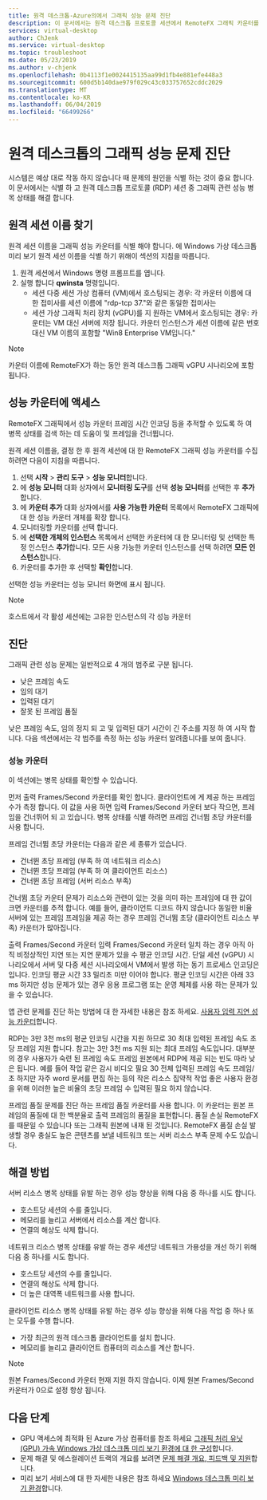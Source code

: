 ```yaml
---
title: 원격 데스크톱-Azure의에서 그래픽 성능 문제 진단
description: 이 문서에서는 원격 데스크톱 프로토콜 세션에서 RemoteFX 그래픽 카운터를 사용 하 여 Windows 가상 데스크톱의 그래픽을 사용 하 여 성능 문제를 진단 하는 방법을 설명 합니다.
services: virtual-desktop
author: ChJenk
ms.service: virtual-desktop
ms.topic: troubleshoot
ms.date: 05/23/2019
ms.author: v-chjenk
ms.openlocfilehash: 0b4113f1e0024415135aa99d1fb4e881efe448a3
ms.sourcegitcommit: 600d5b140dae979f029c43c033757652cddc2029
ms.translationtype: MT
ms.contentlocale: ko-KR
ms.lasthandoff: 06/04/2019
ms.locfileid: "66499266"
---
```

# <a name="diagnose-graphics-performance-issues-in-remote-desktop"></a>원격 데스크톱의 그래픽 성능 문제 진단

시스템은 예상 대로 작동 하지 않습니다 때 문제의 원인을 식별 하는 것이 중요 합니다. 이 문서에서는 식별 하 고 원격 데스크톱 프로토콜 (RDP) 세션 중 그래픽 관련 성능 병목 상태를 해결 합니다.

## <a name="find-your-remote-session-name"></a>원격 세션 이름 찾기

원격 세션 이름을 그래픽 성능 카운터를 식별 해야 합니다. 에 Windows 가상 데스크톱 미리 보기 원격 세션 이름을 식별 하기 위해이 섹션의 지침을 따릅니다.

1. 원격 세션에서 Windows 명령 프롬프트를 엽니다.
2. 실행 합니다 **qwinsta** 명령입니다.
    - 세션 다중 세션 가상 컴퓨터 (VM)에서 호스팅되는 경우: 각 카운터 이름에 대 한 접미사를 세션 이름에 "rdp-tcp 37."와 같은 동일한 접미사는
    - 세션 가상 그래픽 처리 장치 (vGPU)를 지 원하는 VM에서 호스팅되는 경우: 카운터는 VM 대신 서버에 저장 됩니다. 카운터 인스턴스가 세션 이름에 같은 번호 대신 VM 이름의 포함할 "Win8 Enterprise VM입니다."

>[!NOTE]
> 카운터 이름에 RemoteFX가 하는 동안 원격 데스크톱 그래픽 vGPU 시나리오에 포함 됩니다.

## <a name="access-performance-counters"></a>성능 카운터에 액세스

RemoteFX 그래픽에서 성능 카운터 프레임 시간 인코딩 등을 추적할 수 있도록 하 여 병목 상태를 검색 하는 데 도움이 및 프레임을 건너뜁니다.

원격 세션 이름을, 결정 한 후 원격 세션에 대 한 RemoteFX 그래픽 성능 카운터를 수집 하려면 다음이 지침을 따릅니다.

1. 선택 **시작** > **관리 도구** > **성능 모니터**합니다.
2. 에 **성능 모니터** 대화 상자에서 **모니터링 도구**를 선택 **성능 모니터**를 선택한 후 **추가**합니다.
3. 에 **카운터 추가** 대화 상자에서를 **사용 가능한 카운터** 목록에서 RemoteFX 그래픽에 대 한 성능 카운터 개체를 확장 합니다.
4. 모니터링할 카운터를 선택 합니다.
5. 에 **선택한 개체의 인스턴스** 목록에서 선택한 카운터에 대 한 모니터링 및 선택한 특정 인스턴스 **추가**합니다. 모든 사용 가능한 카운터 인스턴스를 선택 하려면 **모든 인스턴스**합니다.
6. 카운터를 추가한 후 선택할 **확인**합니다.

선택한 성능 카운터는 성능 모니터 화면에 표시 됩니다.

>[!NOTE]
>호스트에서 각 활성 세션에는 고유한 인스턴스의 각 성능 카운터

## <a name="diagnosis"></a>진단

그래픽 관련 성능 문제는 일반적으로 4 개의 범주로 구분 됩니다.

- 낮은 프레임 속도
- 임의 대기
- 입력된 대기
- 잘못 된 프레임 품질

낮은 프레임 속도, 임의 정지 되 고 및 입력된 대기 시간이 긴 주소를 지정 하 여 시작 합니다. 다음 섹션에서는 각 범주를 측정 하는 성능 카운터 알려줍니다를 보여 줍니다.

### <a name="performance-counters"></a>성능 카운터

이 섹션에는 병목 상태를 확인할 수 있습니다.

먼저 출력 Frames/Second 카운터를 확인 합니다. 클라이언트에 게 제공 하는 프레임 수가 측정 합니다. 이 값을 사용 하면 입력 Frames/Second 카운터 보다 작으면, 프레임을 건너뛰어 되 고 있습니다. 병목 상태를 식별 하려면 프레임 건너뜀 초당 카운터를 사용 합니다.

프레임 건너뜀 초당 카운터는 다음과 같은 세 종류가 있습니다.

- 건너뛴 초당 프레임 (부족 하 여 네트워크 리소스)
- 건너뛴 초당 프레임 (부족 하 여 클라이언트 리소스)
- 건너뛴 초당 프레임 (서버 리소스 부족)

건너뜀 초당 카운터 문제가 리소스와 관련이 있는 것을 의미 하는 프레임에 대 한 값이 크면 카운터를 추적 합니다. 예를 들어, 클라이언트 디코드 하지 않습니다 동일한 비율 서버에 있는 프레임 프레임을 제공 하는 경우 프레임 건너뜀 초당 (클라이언트 리소스 부족) 카운터가 많아집니다.

출력 Frames/Second 카운터 입력 Frames/Second 카운터 일치 하는 경우 아직 아직 비정상적인 지연 또는 지연 문제가 있을 수 평균 인코딩 시간. 단일 세션 (vGPU) 시나리오에서 서버 및 다중 세션 시나리오에서 VM에서 발생 하는 동기 프로세스 인코딩은입니다. 인코딩 평균 시간 33 밀리초 미만 이어야 합니다. 평균 인코딩 시간은 아래 33 ms 하지만 성능 문제가 있는 경우 응용 프로그램 또는 운영 체제를 사용 하는 문제가 있을 수 있습니다.

앱 관련 문제를 진단 하는 방법에 대 한 자세한 내용은 참조 하세요. [사용자 입력 지연 성능 카운터](https://docs.microsoft.com/windows-server/remote/remote-desktop-services/rds-rdsh-performance-counters)합니다.

RDP는 3만 3천 ms의 평균 인코딩 시간을 지원 하므로 30 최대 입력된 프레임 속도 초당 프레임 지원 합니다. 참고는 3만 3천 ms 지원 되는 최대 프레임 속도입니다. 대부분의 경우 사용자가 숙련 된 프레임 속도 프레임 원본에서 RDP에 제공 되는 빈도 따라 낮은 됩니다. 예를 들어 작업 같은 감시 비디오 필요 30 전체 입력된 프레임 속도 프레임/초 하지만 자주 word 문서를 편집 하는 등의 작은 리소스 집약적 작업 좋은 사용자 환경을 위해 이러한 높은 비율의 초당 프레임 수 입력된 필요 하지 않습니다.

프레임 품질 문제를 진단 하는 프레임 품질 카운터를 사용 합니다. 이 카운터는 원본 프레임의 품질에 대 한 백분율로 출력 프레임의 품질을 표현합니다. 품질 손실 RemoteFX를 때문일 수 있습니다 또는 그래픽 원본에 내재 된 것입니다. RemoteFX 품질 손실 발생할 경우 충실도 높은 콘텐츠를 보낼 네트워크 또는 서버 리소스 부족 문제 수도 있습니다.

## <a name="mitigation"></a>해결 방법

서버 리소스 병목 상태를 유발 하는 경우 성능 향상을 위해 다음 중 하나를 시도 합니다.

- 호스트당 세션의 수를 줄입니다.
- 메모리를 늘리고 서버에서 리소스를 계산 합니다.
- 연결의 해상도 삭제 합니다.

네트워크 리소스 병목 상태를 유발 하는 경우 세션당 네트워크 가용성을 개선 하기 위해 다음 중 하나를 시도 합니다.

- 호스트당 세션의 수를 줄입니다.
- 연결의 해상도 삭제 합니다.
- 더 높은 대역폭 네트워크를 사용 합니다.

클라이언트 리소스 병목 상태를 유발 하는 경우 성능 향상을 위해 다음 작업 중 하나 또는 모두를 수행 합니다.

- 가장 최근의 원격 데스크톱 클라이언트를 설치 합니다.
- 메모리를 늘리고 클라이언트 컴퓨터의 리소스를 계산 합니다.

> [!NOTE]
> 원본 Frames/Second 카운터 현재 지원 하지 않습니다. 이제 원본 Frames/Second 카운터가 0으로 설정 항상 됩니다.

## <a name="next-steps"></a>다음 단계

- GPU 액세스에 최적화 된 Azure 가상 컴퓨터를 참조 하세요 [그래픽 처리 유닛 (GPU) 가속 Windows 가상 데스크톱 미리 보기 환경에 대 한 구성](https://docs.microsoft.com/azure/virtual-desktop/configure-vm-gpu)합니다.
- 문제 해결 및 에스컬레이션 트랙의 개요를 보려면 [문제 해결 개요, 피드백 및 지원](https://docs.microsoft.com/azure/virtual-desktop/troubleshoot-set-up-overview)합니다.
- 미리 보기 서비스에 대 한 자세한 내용은 참조 하세요 [Windows 데스크톱 미리 보기 환경](https://docs.microsoft.com/azure/virtual-desktop/environment-setup)합니다.
